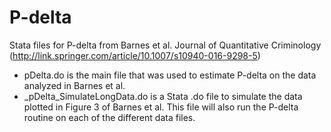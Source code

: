 # P-delta
Stata files for P-delta from Barnes et al. Journal of Quantitative Criminology (http://link.springer.com/article/10.1007/s10940-016-9298-5)
- pDelta.do is the main file that was used to estimate P-delta on the data analyzed in Barnes et al.
- _pDelta_SimulateLongData.do is a Stata .do file to simulate the data plotted in Figure 3 of Barnes et al. This file will also run the P-delta routine on each of the different data files.
 
